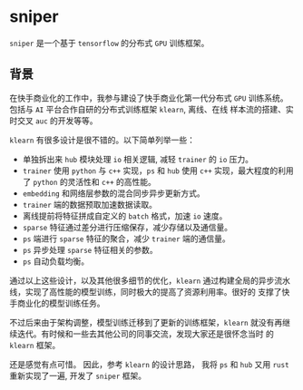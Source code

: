 # sniper

`sniper` 是一个基于 `tensorflow` 的分布式 `GPU` 训练框架。

## 背景

在快手商业化的工作中，我参与建设了快手商业化第一代分布式 `GPU` 训练系统。包括与 `AI` 平台合作自研的分布式训练框架 `klearn`, 离线、在线
样本流的搭建、实时交叉 `auc` 的开发等等。

`klearn` 有很多设计是很不错的。以下简单列举一些：
- 单独拆出来 `hub` 模块处理 `io` 相关逻辑, 减轻 `trainer` 的 `io` 压力。
- `trainer` 使用 `python` 与 `c++` 实现，`ps` 和 `hub` 使用 `c++` 实现，最大程度的利用了 `python` 的灵活性和 `c++` 的高性能。
- `embedding` 和网络层参数的混合同步异步更新方式。
- `trainer` 端的数据预取加速数据读取。
- 离线提前将特征拼成自定义的 `batch` 格式，加速 `io` 速度。
- `sparse` 特征通过差分进行压缩保存，减少存储以及通信量。
- `ps` 端进行 `sparse` 特征的聚合，减少 `trainer` 端的通信量。
- `ps` 异步处理 `sparse` 特征相关的参数。
- `ps` 自动负载均衡。

通过以上这些设计，以及其他很多细节的优化，`klearn` 通过构建全局的异步流水线，实现了高性能的模型训练，同时极大的提高了资源利用率。很好的
支撑了快手商业化的模型训练任务。

不过后来由于架构调整，模型训练迁移到了更新的训练框架，`klearn` 就没有再继续迭代。有时候和一些去其他公司的同事交流，发现大家还是很怀念当时
的 `klearn` 框架。

还是感觉有点可惜。 因此，参考 `klearn` 的设计思路， 我将 `ps` 和 `hub` 又用 `rust` 重新实现了一遍, 开发了 `sniper` 框架。
